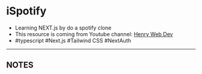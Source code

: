 # iSpotify
- Learning NEXT.js by do a spotify clone
- This resource is coming from Youtube channel: [Henry Web Dev](https://www.youtube.com/watch?v=QMKdPPYxNsI&ab_channel=HenryWebDev)
- #typescript #Next.js #Tailwind CSS #NextAuth

---

## NOTES
